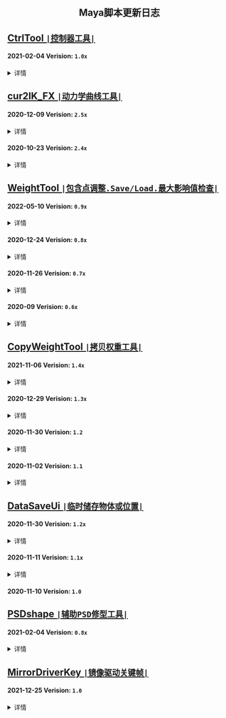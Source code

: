 <h2 align="center"> Maya脚本更新日志 </h2>

<h3 align="center">  </h3>
<p align="center">

## [CtrlTool `|控制器工具|`](https://github.com/BlackC-Y/LearnCode/blob/LearnFlow/Maya_Script/CtrlTool.py)

#### 2021-02-04  Verision: `1.0x`
<details>
<summary>详情</summary>
<pre>
控制器创建和修改
<p align="left">
  ▽  2021-11-06  Ver_1.01
1.增加控制器形状保存功能
</pre>
</details>

## [cur2IK_FX `|动力学曲线工具|`](https://github.com/BlackC-Y/LearnCode/blob/LearnFlow/Maya_Script/cur2IK_FX.py)

#### 2020-12-09  Verision: `2.5x`
<details>
<summary>详情</summary>
<pre>
1.添加新的流程, 从骨骼开始建立
2.所有流程增加蒙皮骨骼作为最终结果
3.隐藏不需要的物体和属性
4.改用驱动关键帧对动力学开关进行控制
  (若动力学开启, 在2019和更高版本中, 会因为cache playbacka功能会引起崩溃)
5.清理冗余代码, 提升效率
6.修改Ui部件名，确保Ui的唯一性
7.Fix: 选择控制器时对名字的错误拆分
8.Fix: 插件报错后，错误信息不消失
<p align="left">
  ▽  2020-12-25  Ver_2.51
1.修改ui部件名, 与脚本的新名字保持一致
2.用刷新替代延迟运行，避免出错
</pre>
</details>

#### 2020-10-23  Verision: `2.4x`
<details>
<summary>详情</summary>
<pre>
1.优化了窗口生成的方式, 又学了一招
2.UI微调
3.增加由骨骼控制曲线的选项
4.整合了创建流程. 但流程过长貌似不是好事, 模块化会更好一些??
5.选择控制器功能优化
6.根据新的创建选项，重写了整理函数
7.Fix: 在关掉动力学时创建曲线, 不生成shape的问题
<p align="left">
  ▽  2020-11-02  Ver_2.41
1.精简多余代码
2.Fix: Maya2016的Ui支持问题
3.Fix: 生成后直接删除控制器, 不能再次运行的问题
<p align="left">
  ▽  2020-11-20  Ver_2.42
1.Fix: 提取曲线时, 尝试居中对齐会报错
</pre>
</details>


## [WeightTool `|包含点调整.Save/Load.最大影响值检查|`](https://github.com/BlackC-Y/LearnCode/blob/LearnFlow/Maya_Script/WeightTool.py)

#### 2022-05-10  Verision: `0.9x`
<details>
<summary>详情</summary>
<pre>
1.增加了deformerWeights处理权重功能(虽然MEL命令 但很快奥)
  --deformerWeights 只能处理Mesh模型
2.代码结构调整, Save/Load单列一类
3.打印Save/Load操作时间
4.报错换成中文
5.添加Python3支持
<p align="left">
  ▽  2020-05-15  Ver_0.91
1.添加Python3支持
2.优化代码效率
3.Fix: 文件选择时间被记入处理时间
4.Fix: 在不使用dW方式时, 批量模式提供了xml后缀
5.Fix: MayaUI项shiboken2 (long型 变为 int型)
6.Fix: 报绿在没有窗口的情况下报错
<p align="left">
  ▽  2020-06-18  Ver_0.92
1.去掉S/L批量模式, 修改支持的文件后缀
2.增加功能 仅恢复选择点的权重
</pre>
</details>

#### 2020-12-24  Verision: `0.8x`
<details>
<summary>详情</summary>
<pre>
1.增加 Api2.0 处理权重, 同时默认使用Api2.0
  --Api2.0 只能处理Mesh模型
2.添加右键菜单中的功能
3.运行效率优化, 代码优化
4.Fix: 在空白处右键, 不会弹出菜单的问题
5.Fix: Api获取蒙皮节点时, 会误判, 改为mel调用获取
<p align="left">
  ▽  2020-12-25  Ver_0.81
1.使用Api Load权重时, 避免使用eval处理数据，改用字符串处理获取数据
2.继续优化代码
3.Fix: 脚本功能不运行时, 选择骨骼列表会报错
<p align="left">
  ▽  2020-12-25  Ver_0.82
1.修改Ui部件名, 确保Ui的唯一性
2.Fix: 权重锤运行时报错
<p align="left">
  ▽  2021-01-04  Ver_0.83
1.Fix: 触发脚本时不会立刻运行的问题
2.Fix: 列表刷新时, 骨骼锁没被刷新的问题
<p align="left">
  ▽  2021-01-07  Ver_0.84
1.Fix: 给模型添加影响后, 骨骼列表不会刷新的问题. 可能导致报错
2.Fix: copy权重后会触发刷新, 此时的选择列表可能有问题, 导致报错
3.Fix: 删除搜索栏字符后, 骨骼列表不刷新的问题在2016以上版本中不存在
<p align="left">
  ▽  2021-03-15  Ver_0.85
1.WeightCheckTool: 功能和代码优化
2.Fix: WeightCheckTool: 选择点时, 如果点列表中显示有物体名，会报错
</pre>
</details>

#### 2020-11-26  Verision: `0.7x`
<details>
<summary>详情</summary>
<pre>
1.增加了api处理权重功能, 但默认使用Mel
2.使用并集、差集优化循环处理方式
3.修改文件选择窗口的实现方式
4.减小Save功能的权重精度, 控制在小数点后4位
5.使用重蒙皮时, 更新初始的绑定Pose
6.Fix: 刷新时选择中有transform, 不能获取权重的报错
7.Fix: 在空白处右键菜单获取物体为空, 导致的报错
8.Fix: Save点权重时因为缺少物体而报错
9.Fix: Load权重时因为有权重锁, 可能导致设置权重失败
<p align="left">
  ▽  2020-11-26  Ver_0.81
1.Fix: 晶格、曲线、曲面的权重调整功能修复
2.Fix: 使用api Load点权重时，权重完成了点还在循环判断，会报错
</pre>
</details>

#### 2020-09  Verision: `0.6x`
<details>
<summary>详情</summary>
<pre>
1.骨骼列表刷新优化, 刷新权重注释, 不更改列表本身
<p align="left">
  ▽  2020-10-21  Ver_0.63
1.骨骼列表实现层级或平铺, 0权重显示过滤
2.WeightCheckTool: Load性能优化
3.WeightCheckTool: Select逻辑修改
</pre>
</details>


## [CopyWeightTool `|拷贝权重工具|`](https://github.com/BlackC-Y/LearnCode/blob/LearnFlow/Maya_Script/CopyWeightTool.py)

#### 2021-11-06  Verision: `1.4x`
<details>
<summary>详情</summary>
<pre>
1.增加向Surface面拷贝的功能
2.优化运行效率
3.Fix: 源选择为点线面时, 没有正确传权重的问题
<p align="left">
  ▽  2022-01-05  Ver_1.41
1.添加Python3支持, 版本之间字符串处理规则不同
</pre>
</details>

#### 2020-12-29  Verision: `1.3x`
<details>
<summary>详情</summary>
<pre>
1. 增加向未蒙皮物体拷贝权重的功能
2. 优化流程, 优化代码
3. Fix: 源组件为物体时, 没有可删除的内容会报黄
4. Fix: 源组件没有蒙皮时报错
<p align="left">
  ▽  2020-12-31  Ver_1.31
1.增加向多个未蒙皮物体拷贝权重的功能
<p align="left">
  ▽  2021-03-25  Ver_1.32
1.优化运行效率，避免模型面数过多时产生崩溃卡死
</pre>
</details>

#### 2020-11-30  Verision: `1.2`
<details>
<summary>详情</summary>
<pre>
1.更改数据读取方式, 不再使用Py的eval, 可能导致Maya发生循环错误
</pre>
</details>

#### 2020-11-02  Verision: `1.1`
<details>
<summary>详情</summary>
<pre>
1.在拷贝时保留权重锁
2.Fix: 一个不能运行的小问题
</pre>
</details>


## [DataSaveUi `|临时储存物体或位置|`](https://github.com/BlackC-Y/LearnCode/blob/LearnFlow/Maya_Script/DataSaveUi.py)

#### 2020-11-30  Verision: `1.2x`
<details>
<summary>详情</summary>
<pre>
1.更改数据读取方式, 不再使用Py的eval, 可能导致Maya发生循环错误
2.Fix: 获取位置时, 选择为空没有及时停止运行
<p align="left">
  ▽  2021-02-26  Ver_1.21
1.修改功能描述
1.Fix: Get位移和旋转时只获得了位置的问题
</pre>
</details>

#### 2020-11-11  Verision: `1.1x`
<details>
<summary>详情</summary>
<pre>
1.增加所选物体中心位置的储存
2.Fix: Get时的判断逻辑
3.Fix: 临时物体没删除
<p align="left">
  ▽  2020-11-11  Ver_1.12
1.Fix: Get位置时会出现很大的偏移, 全部使用约束定位, 命令对空间的转换有问题
</pre>
</details>

#### 2020-11-10  Verision: `1.0`


## [PSDshape `|辅助PSD修型工具|`](https://github.com/BlackC-Y/LearnCode/blob/LearnFlow/Maya_Script/PSDshape.py)

#### 2021-02-04  Verision: `0.8x`
<details>
<summary>详情</summary>
<pre>
New Tool
<p align="left">
  ▽  2021-02-08  Ver_0.81
1.添加帮助文档
2.Add功能重构, 分解流程
3.当Pose存在时, 对新模型只进行BS添加, 用旧数值进行控制
<p align="left">
  ▽  2021-04-02  Ver_0.82
1.Fix:解决上版本致命错误
2.Fix:添加属性时的错误判断
3.Fix:删除Pose时的错误循环
</pre>
</details>


## [MirrorDriverKey `|镜像驱动关键帧|`](https://github.com/BlackC-Y/LearnCode/blob/LearnFlow/Maya_Script/MirrorDriverKey.py)

#### 2021-12-25  Verision: `1.0`
<details>
<summary>详情</summary>
<pre>
New Tool
</pre>
</details>